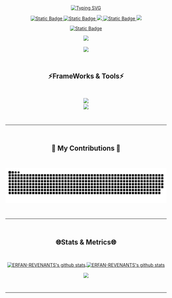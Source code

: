 <p align="center">
<a href="https://git.io/typing-svg"><img src="https://readme-typing-svg.herokuapp.com?font=DM+Sans&pause=500&center=true&vCenter=true&random=false&width=435&lines=Hey+There+%F0%9F%91%8B;I'm+Erfan!" alt="Typing SVG" /></a>
</p>

<p align="center">

  <a href="https://www.instagram.com/erfan_b404">
    <img alt="Static Badge" src="https://img.shields.io/badge/Instagram-bc2a8d?style=flat&logo=instagram&logoColor=white">
  </a>
  <a href="https://discord.gg/sigmamale">
    <img alt="Static Badge" src="https://img.shields.io/badge/Discord-7289da?style=flat&logo=discord&logoColor=white">
  </a>
  <a href="https://www.linkedin.com/in/erfanbagheri/" target="_blank">
    <img src="https://img.shields.io/badge/-Linkedin-0072b1?style=flat&logo=linkedin&logoColor=white">
  </a>
  <a href="https://www.tiktok.com/@erfan_revenant">
    <img alt="Static Badge" src="https://img.shields.io/badge/Tiktok-8A2BE2?style=flat&logo=tiktok&logoColor=white">
  </a>
  <a href="https://erfan-revenant.github.io/Erfan/" target="_blank">
    <img src="https://img.shields.io/badge/-Portfolio-orange?style=flat&logo=firefox&logoColor=white">
  </a>
</p>

<p align="center">
  <a href="https://discord.gg/memez" target="_blank">
    <img alt="Static Badge" src="https://img.shields.io/badge/ERFAN_REVENANT'S%20SERVER-%2B10K%20Members-gray?style=flat&logo=discord&logoColor=white&labelColor=7289da&link=https%3A%2F%2Fdiscord.gg%2Fmemez">

  </a>
</p>


<p align="center">
  <a href="https://github.com/ERFAN-REVENANT" target="_blank">
  <img src="https://visitor-badge.laobi.icu/badge?page_id=ERFAN-REVENANT.ERFAN-REVENANT" />
  </a>
</p>

<p align="center">
  <a href="[https://discord.gg/sigmamale](https://discord.gg/sigmamale)" target="_blank">
    <img align="center" src="https://lanyard.cnrad.dev/api/669264985947373596" />
  </a>
</p>
<br>


<h2 align="center">⚡FrameWorks & Tools⚡</h2>
<br>
<p align="center">
      <img src="https://skillicons.dev/icons?i=vscode,github,photoshop,aftereffects,figma" />
<br>
    <img src="https://skillicons.dev/icons?i=nodejs,python,javascript,typescript,c,react,git,html,css,tailwind,threejs,vite,framermotion,nextjs" /><br>
  
</p>
<br>
<hr/>
<br>

<h2 align="center">🐍 My Contributions 🐍</h2>
  <br>
<p align="center">
  <img alt="snake eating my contributions" src="https://raw.githubusercontent.com/ERFAN-REVENANT/ERFAN-REVENANT/output/github-contribution-grid-snake.svg" />
</p>
<br>
<hr/>
<br>

<h2 align="center">🌐Stats & Metrics🌐</h2>
<br>
<p align="center">
  <a href="https://github.com/ERFAN-REVENANT" target="_blank">
    <img align="center" src="https://github-readme-stats.vercel.app/api?username=ERFAN-REVENANT&show_icons=true&theme=cobalt" alt="ERFAN-REVENANTS's github stats" />
  </a>
    <a href="https://github.com/ERFAN-REVENANT" target="_blank">
    <img align="center" src="https://github-readme-stats.vercel.app/api/top-langs/?username=ERFAN-REVENANT&hide=Jupyter+Notebook,ruby,cmake,nsis,shell,procfile&theme=calm&langs_count=6&layout=compact" alt="ERFAN-REVENANTS's github stats" />
  </a>
<p>
<p align="center">
  <img align="center" src="https://github-profile-trophy.vercel.app/?username=ERFAN-REVENANT&theme=onedark" />
</p>

<br>
<hr/>
<br>
